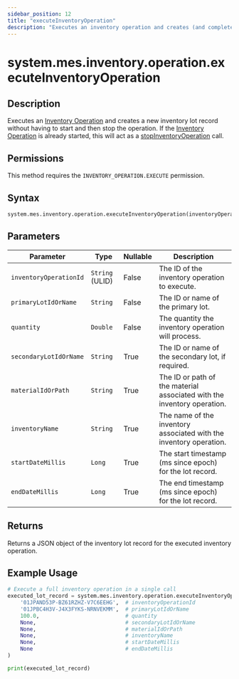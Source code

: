 ```yaml
---
sidebar_position: 12
title: "executeInventoryOperation"
description: "Executes an inventory operation and creates (and completes) an inventory lot record. If already started, acts as stopInventoryOperation." 
---
```


# system.mes.inventory.operation.executeInventoryOperation

## Description

Executes an [Inventory Operation](../../data-model/inventory-operation-model/inventory-operation) and creates a new inventory lot record without having to start and then stop the operation.
If the [Inventory Operation](../../data-model/inventory-operation-model/inventory-operation) is already started, this will act as a [stopInventoryOperation](./stop-inventory-operation) call.


## Permissions

This method requires the `INVENTORY_OPERATION.EXECUTE` permission.

## Syntax

```python
system.mes.inventory.operation.executeInventoryOperation(inventoryOperationId, primaryLotIdOrName, quantity, secondaryLotIdOrName, materialIdOrPath, inventoryName, startDateMillis, endDateMillis)
```

## Parameters

| Parameter              | Type            | Nullable | Description                                                             |
|------------------------|-----------------|----------|-------------------------------------------------------------------------|
| `inventoryOperationId` | `String` (ULID) | False    | The ID of the inventory operation to execute.                           |
| `primaryLotIdOrName`   | `String`        | False    | The ID or name of the primary lot.                                      |
| `quantity`             | `Double`        | False    | The quantity the inventory operation will process.                      |
| `secondaryLotIdOrName` | `String`        | True     | The ID or name of the secondary lot, if required.                       |
| `materialIdOrPath`     | `String`        | True     | The ID or path of the material associated with the inventory operation. |
| `inventoryName`        | `String`        | True     | The name of the inventory associated with the inventory operation.      |
| `startDateMillis`      | `Long`          | True     | The start timestamp (ms since epoch) for the lot record.                |
| `endDateMillis`        | `Long`          | True     | The end timestamp (ms since epoch) for the lot record.                  |

## Returns

Returns a JSON object of the inventory lot record for the executed inventory operation.

## Example Usage

```python
# Execute a full inventory operation in a single call
executed_lot_record = system.mes.inventory.operation.executeInventoryOperation(
    '01JPAND53P-BZ61RZHZ-V7C6EEHG',  # inventoryOperationId
    '01JPBC4H3V-J4X3FYKS-NRNVEKMM',  # primaryLotIdOrName
    100.0,                           # quantity
    None,                            # secondaryLotIdOrName
    None,                            # materialIdOrPath
    None,                            # inventoryName
    None,                            # startDateMillis
    None                             # endDateMillis
)

print(executed_lot_record)
```
